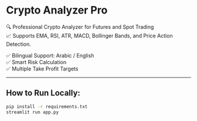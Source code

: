 # Crypto Analyzer Pro

🔍 Professional Crypto Analyzer for Futures and Spot Trading  
📈 Supports EMA, RSI, ATR, MACD, Bollinger Bands, and Price Action Detection.

✅ Bilingual Support: Arabic / English  
✅ Smart Risk Calculation  
✅ Multiple Take Profit Targets

---

## How to Run Locally:

```bash
pip install -r requirements.txt
streamlit run app.py
